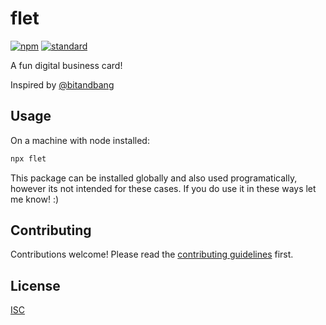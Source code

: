 # flet
[![npm][npm-image]][npm-url]
[![standard][standard-image]][standard-url]

[npm-image]: https://img.shields.io/npm/v/flet.svg?style=flat-square
[npm-url]: https://www.npmjs.com/package/flet
[standard-image]: https://img.shields.io/badge/code%20style-standard-brightgreen.svg?style=flat-square
[standard-url]: http://npm.im/standard


A fun digital business card!

Inspired by [@bitandbang](https://twitter.com/bitandbang/status/1075473070368919552)

## Usage
On a machine with node installed:

```bash
npx flet
```

This package can be installed globally and also used programatically, however its not intended for these cases. If you do use it in these ways let me know! :)

## Contributing

Contributions welcome! Please read the [contributing guidelines](CONTRIBUTING.md) first.

## License

[ISC](LICENSE.md)
